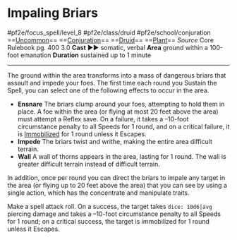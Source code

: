 # Impaling Briars
#pf2e/focus_spell/level_8 #pf2e/class/druid #pf2e/school/conjuration 
==[Uncommon](rules/traits/uncommon.md)== ==[Conjuration](rules/traits/conjuration.md)== ==[Druid](rules/traits/druid.md)== ==[Plant](rules/traits/plant.md)==
*Source* Core Rulebook pg. 400 3.0
**Cast** ►► somatic, verbal
**Area** ground within a 100-foot emanation
**Duration** sustained up to 1 minute

---
The ground within the area transforms into a mass of dangerous briars that assault and impede your foes. The first time each round you Sustain the Spell, you can select one of the following effects to occur in the area.

- **Ensnare** The briars clump around your foes, attempting to hold them in place. A foe within the area (or flying at most 20 feet above the area) must attempt a Reflex save. On a failure, it takes a –10-foot circumstance penalty to all Speeds for 1 round, and on a critical failure, it is [Immobilized](../../../Conditions/Immobilized.md) for 1 round unless it Escapes.
- **Impede** The briars twist and writhe, making the entire area difficult terrain.
- **Wall** A wall of thorns appears in the area, lasting for 1 round. The wall is greater difficult terrain instead of difficult terrain.

In addition, once per round you can direct the briars to impale any target in the area (or flying up to 20 feet above the area) that you can see by using a single action, which has the concentrate and manipulate traits.

Make a spell attack roll. On a success, the target takes `dice: 10d6|avg` piercing damage and takes a –10-foot circumstance penalty to all Speeds for 1 round; on a critical success, the target is immobilized for 1 round unless it Escapes.